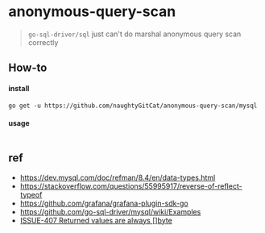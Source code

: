 # anonymous-query-scan

> `go-sql-driver/sql` just can't do marshal anonymous query scan correctly

## How-to

#### install
```shell
go get -u https://github.com/naughtyGitCat/anonymous-query-scan/mysql
```

#### usage
```go

```

## ref
- https://dev.mysql.com/doc/refman/8.4/en/data-types.html
- https://stackoverflow.com/questions/55995917/reverse-of-reflect-typeof
- https://github.com/grafana/grafana-plugin-sdk-go
- https://github.com/go-sql-driver/mysql/wiki/Examples
- [ISSUE-407 Returned values are always []byte](https://github.com/go-sql-driver/mysql/issues/407)